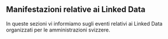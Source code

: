 ## Manifestazioni relative ai Linked Data

In queste sezioni vi informiamo sugli eventi relativi ai Linked Data organizzati per le amministrazioni svizzere.
